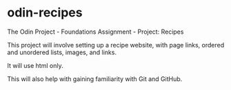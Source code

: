 # odin-recipes
The Odin Project - Foundations Assignment - Project: Recipes


This project will involve setting up a recipe website, with page links, ordered and unordered lists, images, and links.

It will use html only.

This will also help with gaining familiarity with Git and GitHub.